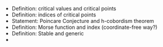 - Definition: critical values and critical points
- Definition: indices of critical points
- Statement: Poincare Conjecture and h-cobordism theorem
- Definition: Morse function and index (coordinate-free way?)
- Definition: Stable and generic
-
